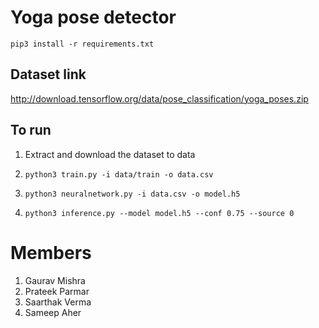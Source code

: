 # Yoga pose detector

```
pip3 install -r requirements.txt
```

## Dataset link
http://download.tensorflow.org/data/pose_classification/yoga_poses.zip

## To run
1. Extract and download the dataset to data
2. ``` python3 train.py -i data/train -o data.csv ```

3. ``` python3 neuralnetwork.py -i data.csv -o model.h5 ```
4. ``` python3 inference.py --model model.h5 --conf 0.75 --source 0 ```


# Members
1. Gaurav Mishra
2. Prateek Parmar
3. Saarthak Verma
4. Sameep Aher